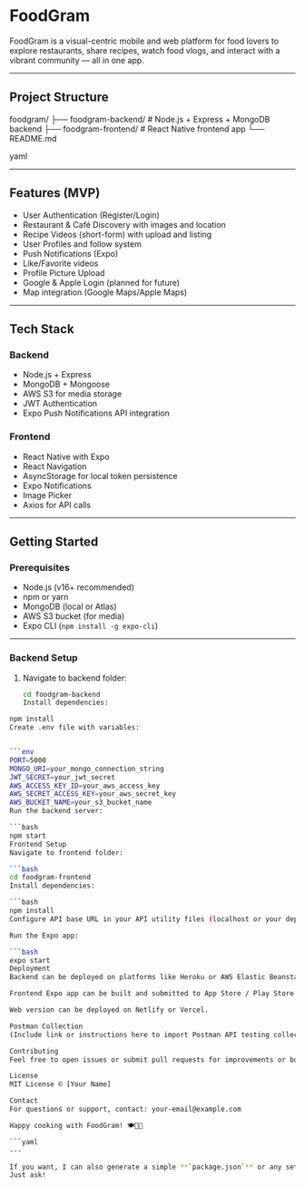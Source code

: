 # FoodGram

FoodGram is a visual-centric mobile and web platform for food lovers to explore restaurants, share recipes, watch food vlogs, and interact with a vibrant community — all in one app.

---

## Project Structure

foodgram/
├── foodgram-backend/ # Node.js + Express + MongoDB backend
├── foodgram-frontend/ # React Native frontend app
└── README.md

yaml

---

## Features (MVP)

- User Authentication (Register/Login)
- Restaurant & Café Discovery with images and location
- Recipe Videos (short-form) with upload and listing
- User Profiles and follow system
- Push Notifications (Expo)
- Like/Favorite videos
- Profile Picture Upload
- Google & Apple Login (planned for future)
- Map integration (Google Maps/Apple Maps)

---

## Tech Stack

### Backend
- Node.js + Express
- MongoDB + Mongoose
- AWS S3 for media storage
- JWT Authentication
- Expo Push Notifications API integration

### Frontend
- React Native with Expo
- React Navigation
- AsyncStorage for local token persistence
- Expo Notifications
- Image Picker
- Axios for API calls

---

## Getting Started

### Prerequisites
- Node.js (v16+ recommended)
- npm or yarn
- MongoDB (local or Atlas)
- AWS S3 bucket (for media)
- Expo CLI (`npm install -g expo-cli`)

---

### Backend Setup

1. Navigate to backend folder:
   ```bash
   cd foodgram-backend
   Install dependencies:

```bash
npm install
Create .env file with variables:


```env
PORT=5000
MONGO_URI=your_mongo_connection_string
JWT_SECRET=your_jwt_secret
AWS_ACCESS_KEY_ID=your_aws_access_key
AWS_SECRET_ACCESS_KEY=your_aws_secret_key
AWS_BUCKET_NAME=your_s3_bucket_name
Run the backend server:

```bash
npm start
Frontend Setup
Navigate to frontend folder:

```bash
cd foodgram-frontend
Install dependencies:

```bash
npm install
Configure API base URL in your API utility files (localhost or your deployed backend URL)

Run the Expo app:

```bash
expo start
Deployment
Backend can be deployed on platforms like Heroku or AWS Elastic Beanstalk.

Frontend Expo app can be built and submitted to App Store / Play Store using EAS build.

Web version can be deployed on Netlify or Vercel.

Postman Collection
(Include link or instructions here to import Postman API testing collection)

Contributing
Feel free to open issues or submit pull requests for improvements or bug fixes.

License
MIT License © [Your Name]

Contact
For questions or support, contact: your-email@example.com

Happy cooking with FoodGram! 🍽️🍕🍜

```yaml
---

If you want, I can also generate a simple **`package.json`** or any setup scripts next.  
Just ask!






